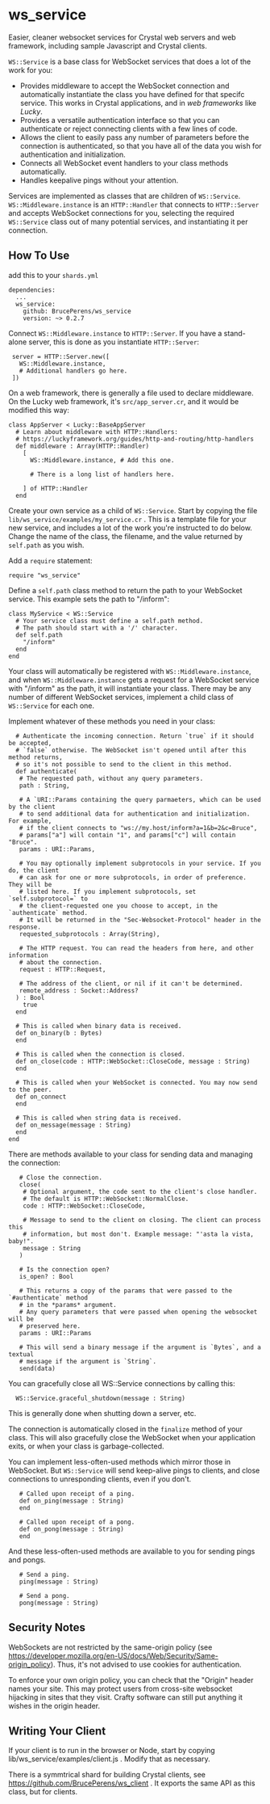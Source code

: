 # ws_service
Easier, cleaner websocket services for Crystal web servers and web framework,
including sample Javascript and Crystal clients.

`WS::Service` is a base class for WebSocket services
that does a lot of the work for you:
* Provides middleware to accept the WebSocket connection and automatically
  instantiate the class you have defined for that specifc service.
  This works in Crystal applications, and in _web frameworks_ like *Lucky*.
* Provides a versatile authentication interface so that you can authenticate
  or reject connecting clients with a few lines of code.
* Allows the client to easily pass any number of parameters before the connection
  is authenticated, so that you have all of the data you wish for authentication
  and initialization.
* Connects all WebSocket event handlers to your class methods automatically.
* Handles keepalive pings without your attention.

Services are implemented as classes that are children of `WS::Service`.
`WS::Middleware.instance` is an `HTTP::Handler` that connects to `HTTP::Server` and
accepts WebSocket connections for you, selecting the required `WS::Service` class
out of many potential services, and instantiating it per connection.

## How To Use
add this to your `shards.yml`

```
dependencies:
  ...
  ws_service:
    github: BrucePerens/ws_service
    version: ~> 0.2.7
```

Connect `WS::Middleware.instance` to `HTTP::Server`. If you have
a stand-alone server, this is done as you instantiate `HTTP::Server`:
```crystal
 server = HTTP::Server.new([
   WS::Middleware.instance,
   # Additional handlers go here.
 ])
```
On a web framework, there is generally a file used to declare middleware. On
the Lucky web framework, it's `src/app_server.cr`, and it would be modified
this way:
```crystal
class AppServer < Lucky::BaseAppServer
  # Learn about middleware with HTTP::Handlers:
  # https://luckyframework.org/guides/http-and-routing/http-handlers
  def middleware : Array(HTTP::Handler)
    [
      WS::Middleware.instance, # Add this one.

      # There is a long list of handlers here.

    ] of HTTP::Handler
  end
```

Create your own service as a child of `WS::Service`. Start by copying the file
`lib/ws_service/examples/my_service.cr` . This is a template file for your
new service, and includes a lot of the work you're instructed to do below.
Change the name of the class, the filename, and the value returned by
`self.path` as you wish.

Add a `require` statement:
```crystal
require "ws_service"
```
Define a `self.path` class
method to return the path to your WebSocket service. This example sets the
path to "/inform":
```crystal
class MyService < WS::Service
  # Your service class must define a self.path method.
  # The path should start with a '/' character.
  def self.path
    "/inform"
  end
end
```
Your class will automatically be registered with `WS::Middleware.instance`, and when
`WS::Middleware.instance` gets a request for a WebSocket service with "/inform" as
the path, it will instantiate your class. There may be any number of different
WebSocket services, implement a child class of `WS::Service` for each one.

Implement whatever of these methods you need in your class:
```crystal
  # Authenticate the incoming connection. Return `true` if it should be accepted,
  # `false` otherwise. The WebSocket isn't opened until after this method returns,
  # so it's not possible to send to the client in this method.
  def authenticate(
   # The requested path, without any query parameters.
   path : String,

   # A `URI::Params containing the query parmaeters, which can be used by the client
   # to send additional data for authentication and initialization. For example,
   # if the client connects to "ws://my.host/inform?a=1&b=2&c=Bruce",
   # params["a"] will contain "1", and params["c"] will contain "Bruce".
   params : URI::Params,

   # You may optionally implement subprotocols in your service. If you do, the client
   # can ask for one or more subprotocols, in order of preference. They will be
   # listed here. If you implement subprotocols, set `self.subprotocol=` to
   # the client-requested one you choose to accept, in the `authenticate` method.
   # It will be returned in the "Sec-Websocket-Protocol" header in the response.
   requested_subprotocols : Array(String),

   # The HTTP request. You can read the headers from here, and other information
   # about the connection.
   request : HTTP::Request,

   # The address of the client, or nil if it can't be determined.
   remote_address : Socket::Address?
  ) : Bool
    true
  end

  # This is called when binary data is received.
  def on_binary(b : Bytes)
  end

  # This is called when the connection is closed.
  def on_close(code : HTTP::WebSocket::CloseCode, message : String)
  end

  # This is called when your WebSocket is connected. You may now send to the peer.
  def on_connect
  end

  # This is called when string data is received.
  def on_message(message : String)
  end
end
```


There are methods available to your class for sending data and managing the
connection:
```crystal
   # Close the connection.
   close(
    # Optional argument, the code sent to the client's close handler.
    # The default is HTTP::WebSocket::NormalClose.
    code : HTTP::WebSocket::CloseCode,

    # Message to send to the client on closing. The client can process this
    # information, but most don't. Example message: "'asta la vista, baby!".
    message : String
   )

   # Is the connection open?
   is_open? : Bool

   # This returns a copy of the params that were passed to the `#authenticate` method
   # in the *params* argument.
   # Any query parameters that were passed when opening the websocket will be
   # preserved here.
   params : URI::Params

   # This will send a binary message if the argument is `Bytes`, and a textual
   # message if the argument is `String`.
   send(data)
```

You can gracefully close all WS::Service connections by calling this:
```crystal
  WS::Service.graceful_shutdown(message : String)
```
This is generally done when shutting down a server, etc.

The connection is automatically closed in the `finalize` method of your class.
This will also gracefully close the WebSocket when your application exits, or when
your class is garbage-collected.

You can implement less-often-used methods which mirror those in WebSocket. But
`WS::Service` will send keep-alive pings to clients, and close connections to
unresponding clients, even if you don't.
```crystal
   # Called upon receipt of a ping.
   def on_ping(message : String)
   end

   # Called upon receipt of a pong.
   def on_pong(message : String)
   end
```
And these less-often-used methods are available to you for sending pings and
pongs.
```crystal
   # Send a ping.
   ping(message : String)

   # Send a pong.
   pong(message : String)
```
## Security Notes
WebSockets are not restricted by the same-origin policy
(see https://developer.mozilla.org/en-US/docs/Web/Security/Same-origin_policy).
Thus, it's not advised to use cookies for authentication.

To enforce your own origin policy, you can check
that the "Origin" header names your site. This may protect users from
cross-site websocket hijacking in sites that they visit. Crafty software can
still put anything it wishes in the origin header.

## Writing Your Client

If your client is to run in the browser or Node, start by copying
lib/ws_service/examples/client.js . Modify that as necessary.

There is a symmtrical shard for building Crystal clients, see
https://github.com/BrucePerens/ws_client .
It exports the same API as this class, but for clients.

